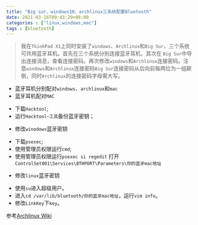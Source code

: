 ```yaml
---
title: "Big sur、windows10、archlinux三系统配置Bluetooth"
date: 2021-03-16T09:43:29+08:00
categories : ["linux,windows,mac"]
tags : [bluetooth]
---
```

> 我在`TkinkPad X1`上同时安装了`windows`、`Archlinux`和`Big Sur`，三个系统可共用蓝牙耳机。首先在三个系统分别连接蓝牙耳机，其次在 `Big Sur`中导出连接消息，查看连接密码。再次修改`windows`和`Archlinux`连接密码。注意`windows`和`Archlinux`连接密码`Big Sur`连接密码从后向前每两位为一组颠倒，同时`Archlinux`的连接密码字母需大写。
- 蓝牙耳机分别配对`windows`、`archlinux`和`mac`
- 蓝牙耳机配对`MAC`
* 下载`Hacktool`;
* 运行`Hacktool`-`工具`备份蓝牙密钥； 
- 修改`winodows`蓝牙密钥
* 下载`psexec`;
* 使用管理员权限运行`cmd`;
* 使用管理员权限运行`psexec si regedit`
打开`ControlSet001\Services\BTHPORT\Parameters\你的蓝牙mac地址`
- 修改`linux`蓝牙密钥
* 使用`su`进入超级用户。
* 进入`cd /var/lib/bluetooth/你的蓝牙mac地址`，运行`vim info`。
* 修改`LinkKey`下`key`。 

参考[Archlinux Wiki](https://wiki.archlinux.org/index.php/Bluetooth)
